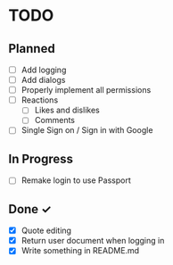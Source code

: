 # TODO

## Planned

- [ ] Add logging
- [ ] Add dialogs
- [ ] Properly implement all permissions
- [ ] Reactions
  - [ ] Likes and dislikes
  - [ ] Comments
- [ ] Single Sign on / Sign in with Google

## In Progress

- [ ] Remake login to use Passport

## Done ✓

- [x] Quote editing
- [x] Return user document when logging in
- [x] Write something in README.md
